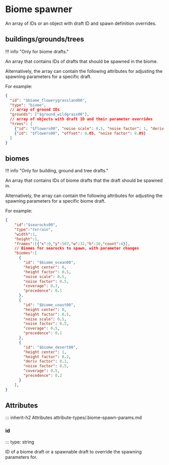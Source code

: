 # Biome spawner

An array of IDs or an object with draft ID and spawn definition overrides.

## buildings/grounds/trees

!!! info "Only for biome drafts."

An array that contains IDs of drafts that should be spawned in the biome.

Alternatively, the array can contain the following attributes for adjusting the spawning parameters for a specific draft.

For example:
```json
{
  "id": "$biome_flowerygrassland00",
  "type": "biome",
  // array of ground IDs
  "grounds": ["$ground_wildgrass00"],
  // array of objects with draft ID and their parameter overrides
  "trees": [
    {"id": "$flowers00", "noise scale": 0.5, "noise factor": 1, "deriv factor": 0.2, "deriv radius": 0.2, "coverage": 0.5, "precedence": 1.2},
    {"id": "$flowers00", "offset": 0.05, "noise factor": 0.05}
  ]
}
```

## biomes

!!! info "Only for building, ground and tree drafts."

An array that contains IDs of biome drafts that the draft should be spawned in.

Alternatively, the array can contain the following attributes for adjusting the spawning parameters for a specific biome draft.

For example:
```json
{
    "id":"$searocks00",
    "type":"terrain",
    "width":1,
    "height":1,
    "frames":[{"x":0,"y":507,"w":32,"h":16,"count":4}],
    // Biomes for searocks to spawn, with parameter changes
    "biomes":[
      {
        "id": "$biome_ocean00",
        "height center": 0,
        "height factor": 0.5,
        "noise scale": 0.5,
        "noise factor": 0.5,
        "coverage": 0.3,
        "precedence": 0.1
      },
      {
        "id": "$biome_coast00",
        "height center": 0,
        "height factor": 0.5,
        "noise scale": 0.5,
        "noise factor": 0.5,
        "coverage": 0.5,
        "precedence": 0.1
      },
      {
        "id": "$biome_desert00",
        "height center": 1,
        "height factor": 0.2,
        "deriv factor": 0.1,
        "noise factor": 0.5,
        "coverage": 0.5,
        "precedence": 0.2
      }
    ],
}
```

## Attributes

::: inherit-h2 Attributes attribute-types/.biome-spawn-params.md


### id
::: type: string

ID of a biome draft or a spawnable draft to override the spawning parameters for.


